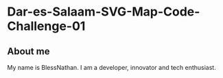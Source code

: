 # Dar-es-Salaam-SVG-Map-Code-Challenge-01

## About me

My name is BlessNathan. I am a developer, innovator and tech enthusiast.
